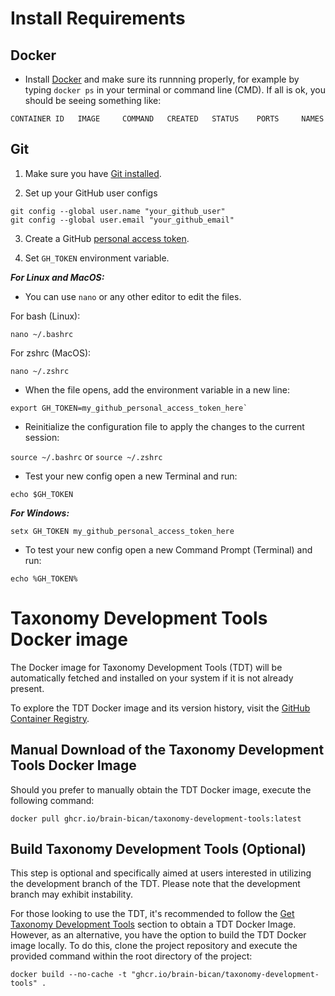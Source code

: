 # Install Requirements

## Docker

- Install [Docker](https://www.docker.com/get-docker) and make sure its runnning properly, for example by typing `docker ps` in your terminal or command line (CMD). If all is ok, you should be seeing something like:

```
CONTAINER ID   IMAGE     COMMAND   CREATED   STATUS    PORTS     NAMES
```

## Git

1. Make sure you have [Git installed](https://git-scm.com/book/en/v2/Getting-Started-Installing-Git).

2. Set up your GitHub user configs

```
git config --global user.name "your_github_user"
git config --global user.email "your_github_email"
```

3. Create a GitHub [personal access token](https://docs.github.com/en/authentication/keeping-your-account-and-data-secure/managing-your-personal-access-tokens#creating-a-personal-access-token-classic).

4. Set `GH_TOKEN` environment variable. 

**_For Linux and MacOS:_**

- You can use `nano` or any other editor to edit the files.

For bash (Linux):
```
nano ~/.bashrc
```

For zshrc (MacOS):
```
nano ~/.zshrc
```

- When the file opens, add the environment variable in a new line:

```
export GH_TOKEN=my_github_personal_access_token_here`
```

- Reinitialize the configuration file to apply the changes to the current session:

`source ~/.bashrc` or `source ~/.zshrc`

- Test your new config open a new Terminal and run: 

```
echo $GH_TOKEN
```

**_For Windows:_**
```
setx GH_TOKEN my_github_personal_access_token_here
```

- To test your new config open a new Command Prompt (Terminal) and run:
```
echo %GH_TOKEN%
```

# Taxonomy Development Tools Docker image

The Docker image for Taxonomy Development Tools (TDT) will be automatically fetched and installed on your system if it is not already present.

To explore the TDT Docker image and its version history, visit the [GitHub Container Registry](https://github.com/brain-bican/taxonomy-development-tools/pkgs/container/taxonomy-development-tools).

## Manual Download of the Taxonomy Development Tools Docker Image

Should you prefer to manually obtain the TDT Docker image, execute the following command:

```
docker pull ghcr.io/brain-bican/taxonomy-development-tools:latest
```

## Build Taxonomy Development Tools (Optional)

This step is optional and specifically aimed at users interested in utilizing the development branch of the TDT. Please note that the development branch may exhibit instability.

For those looking to use the TDT, it's recommended to follow the [Get Taxonomy Development Tools](#get-taxonomy-development-tools) section to obtain a TDT Docker Image. However, as an alternative, you have the option to build the TDT Docker image locally. To do this, clone the project repository and execute the provided command within the root directory of the project:

```
docker build --no-cache -t "ghcr.io/brain-bican/taxonomy-development-tools" .
```